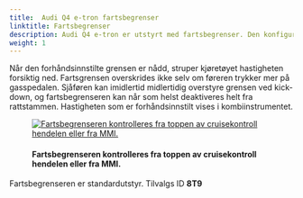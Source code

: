 ```yaml
---
title:  Audi Q4 e-tron fartsbegrenser
linktitle: Fartsbegrenser
description: Audi Q4 e-tron er utstyrt med fartsbegrenser. Den konfigurerbare fartsbegrenseren begrenser kjørehastigheten til en verdi satt av sjåføren innenfor hastighetsområdet 30 til 250 km/t (18,6 til 155,3 mph) – noe som er svært nyttig innenfor bygrenser eller byggesoner, for eksempel.
weight: 1
---
```

<!-- markdownlint-disable MD033 -->
Når den forhåndsinnstilte grensen er nådd, struper kjøretøyet hastigheten forsiktig ned. Fartsgrensen overskrides ikke selv om føreren trykker mer på gasspedalen. Sjåføren kan imidlertid midlertidig overstyre grensen ved kick-down, og fartsbegrenseren kan når som helst deaktiveres helt fra rattstammen. Hastigheten som er forhåndsinnstilt vises i kombiinstrumentet.

<figure>
    <a href="https://media.electrichasgoneaudi.net/multimedia/models/q4-e-tron/technology/drivingassistance/speedlimiter/speedlimiterhandle.jpg">
        <img src="https://media.electrichasgoneaudi.net/multimedia/models/q4-e-tron/technology/drivingassistance/speedlimiter/speedlimiterhandles.jpg"
        alt="Fartsbegrenseren kontrolleres fra toppen av cruisekontroll hendelen eller fra MMI." title="Fartsbegrenseren kontrolleres fra toppen av cruisekontroll hendelen eller fra MMI.">
    </a>
    <figcaption><h4>Fartsbegrenseren kontrolleres fra toppen av cruisekontroll hendelen eller fra MMI.</h4></figcaption>
</figure>

Fartsbegrenseren er standardutstyr. Tilvalgs ID **8T9**

